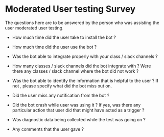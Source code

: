 # Moderated User testing Survey

The questions here are to be answered by the person who was assisting the user moderated user testing.

* How much time did the user take to install the bot ? 

* How much time did the user use the bot ?

* Was the bot able to integrate properly with your class / slack channels ? 

* How many classes / slack channels did the bot integrate with ? Were there any classes / slack channel where the bot did not work ?  

* Was the bot able to identify the information that is helpful to the user ? If not , please specify what did the bot miss out on. 

* Did the user miss any notification from the bot ?

* Did the bot crash while user was using it ? If yes, was there any particular action that user did that might have acted as a trigger ? 
 
* Was diagnostic data being collected while the test was going on ? 

* Any comments that the user gave ?  


